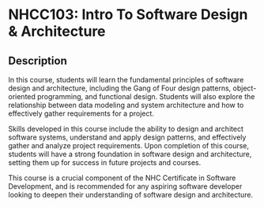 # NHCC103: Intro To Software Design & Architecture

## Description

In this course, students will learn the fundamental principles of software design and architecture, including the Gang of Four design patterns, object-oriented programming, and functional design. Students will also explore the relationship between data modeling and system architecture and how to effectively gather requirements for a project.

Skills developed in this course include the ability to design and architect software systems, understand and apply design patterns, and effectively gather and analyze project requirements. Upon completion of this course, students will have a strong foundation in software design and architecture, setting them up for success in future projects and courses.

This course is a crucial component of the NHC Certificate in Software Development, and is recommended for any aspiring software developer looking to deepen their understanding of software design and architecture.
